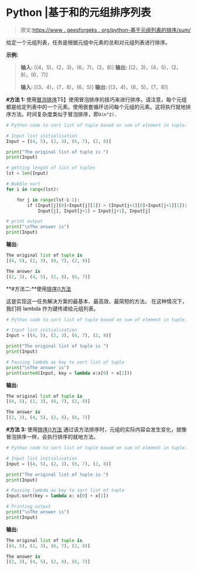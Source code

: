 # Python |基于和的元组排序列表

> 原文:[https://www . geesforgeks . org/python-基于元组列表的排序/sum/](https://www.geeksforgeeks.org/python-sort-list-of-tuple-based-on-sum/)

给定一个元组列表，任务是根据元组中元素的总和对元组列表进行排序。

**示例:**

> **输入:** [(4，5)，(2，3)，(6，7)，(2，8)]
> **输出:** [(2，3)，(4，5)，(2，8)，(6，7)]
> 
> **输入:** [(3，4)，(7，8)，(6，5)]
> **输出:** [(3，4)，(6，5)，(7，8)]

**#方法 1:** 使用[冒泡排序](https://www.geeksforgeeks.org/bubble-sort/)T5】使用冒泡排序的技巧来进行排序。请注意，每个元组都是给定列表中的一个元素。使用嵌套循环访问每个元组的元素。这将执行就地排序方法。时间复杂度类似于冒泡排序，即`O(n^2).`

```py
# Python code to sort list of tuple based on sum of element in tuple.

# Input list initialisation
Input = [(4, 5), (2, 3), (6, 7), (2, 8)] 

print("The original list of tuple is ")
print(Input)

# getting length of list of tuples
lst = len(Input)

# Bubble sort
for i in range(lst):

    for j in range(lst-i-1):
        if (Input[j][0]+Input[j][1]) > (Input[j+1][0]+Input[j+1][1]):
            Input[j], Input[j+1] = Input[j+1], Input[j]

# print output
print("\nThe answer is")
print(Input)
```

**输出:**

```py
The original list of tuple is 
[(4, 5), (2, 3), (6, 7), (2, 8)]

The answer is
[(2, 3), (4, 5), (2, 8), (6, 7)]

```

**#方法二:**使用[排序()方法](https://www.geeksforgeeks.org/sorted-function-python/)

这是实现这一任务解决方案的最基本、最高效、最简短的方法。
在这种情况下，我们将 lambda 作为键传递给元组列表。

```py
# Python code to sort list of tuple based on sum of element in tuple.

# Input list initialisation
Input = [(4, 5), (2, 3), (6, 7), (2, 8)] 

print("The original list of tuple is ")
print(Input)

# Passing lambda as key to sort list of tuple
print("\nThe answer is")
print(sorted(Input, key = lambda x:x[0] + x[1]))
```

**输出:**

```py
The original list of tuple is 
[(4, 5), (2, 3), (6, 7), (2, 8)]

The answer is
[(2, 3), (4, 5), (2, 8), (6, 7)]

```

**#方法 3:** 使用[排序()方法](https://www.geeksforgeeks.org/sort-in-python/)
通过该方法排序时，元组的实际内容会发生变化，就像冒泡排序一样，会执行排序的就地方法。

```py
# Python code to sort list of tuple based on sum of element in tuple.

# Input list initialisation
Input = [(4, 5), (2, 3), (6, 7), (2, 8)] 

print("The original list of tuple is ")
print(Input)

# Passing lambda as key to sort list of tuple
Input.sort(key = lambda x: x[0] + x[1])

# Printing output
print("\nThe answer is")
print(Input)
```

**输出:**

```py
The original list of tuple is 
[(4, 5), (2, 3), (6, 7), (2, 8)]

The answer is
[(2, 3), (4, 5), (2, 8), (6, 7)]

```